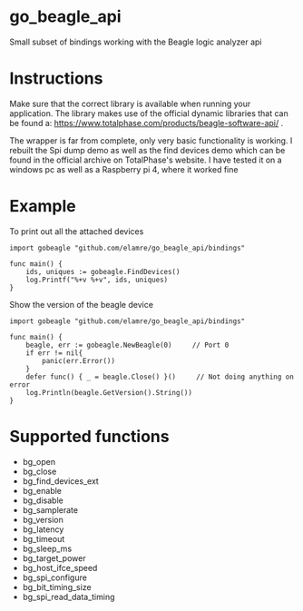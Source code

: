 # go_beagle_api
Small subset of bindings working with the Beagle logic analyzer api

# Instructions
Make sure that the correct library is available when running your application. The library makes use of the official dynamic libraries that can be found a: https://www.totalphase.com/products/beagle-software-api/ .

The wrapper is far from complete, only very basic functionality is working. I rebuilt the Spi dump demo as well as the find devices demo which can be found in the official archive on TotalPhase's website. 
I have tested it on a windows pc as well as a Raspberry pi 4, where it worked fine

# Example
To print out all the attached devices
```
import gobeagle "github.com/elamre/go_beagle_api/bindings"

func main() {
	ids, uniques := gobeagle.FindDevices()
	log.Printf("%+v %+v", ids, uniques)
}
```
Show the version of the beagle device
```
import gobeagle "github.com/elamre/go_beagle_api/bindings"

func main() {
	beagle, err := gobeagle.NewBeagle(0)     // Port 0
	if err != nil{
	    panic(err.Error())
	}
	defer func() { _ = beagle.Close() }()     // Not doing anything on error
	log.Println(beagle.GetVersion().String())
}
```

# Supported functions
 - bg_open
 - bg_close
 - bg_find_devices_ext
 - bg_enable
 - bg_disable
 - bg_samplerate
 - bg_version
 - bg_latency
 - bg_timeout
 - bg_sleep_ms
 - bg_target_power
 - bg_host_ifce_speed
 - bg_spi_configure
 - bg_bit_timing_size
 - bg_spi_read_data_timing